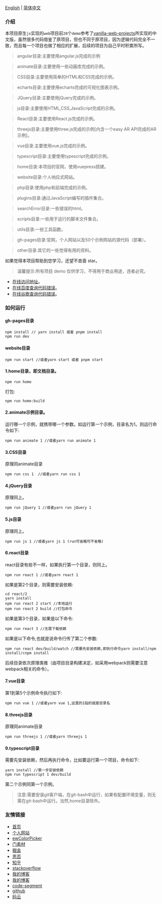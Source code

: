 [English](./README_en.md) | [简体中文](./README.md)

### 介绍

本项目原生`js`实现的`web`项目前`20`个`demo`参考了[vanilla-web-projects](https://github.com/bradtraversy/vanillawebprojects)所实现的中文版，虽然很多代码借鉴了原项目，但也不同于原项目，因为逻辑代码完全不一致，而且每一个项目也做了相应的扩展，后续的项目为自己平时积累所写。

> angular目录:主要使用angular.js完成的示例

> animate目录:主要使用一些动画库完成的示例。

> CSS目录:主要使用简单的HTML和CSS完成的示例。

> echarts目录:主要使用echarts完成的可视化图表示例。

> JQuery目录:主要使用jQuery完成的示例。

> js目录:主要使用HTML,CSS,JavaScript完成的示例。

> React目录:主要使用React.js完成的示例。

> threejs目录:主要使用three.js完成的示例[内含一个easy AR API完成的AR示例]。

> vue目录:主要使用vue.js完成的示例。

> typescript目录:主要使用typescript完成的示例。

> home目录:本项目的官网，使用vuepress搭建。

> website目录:个人响应式网站。

> php目录:使用php和前端完成的示例。

> plugins目录:通过JavaScript编写的插件集合。

> searchError目录:一些错误的html。

> scripts目录:一些用于运行的脚本文件集合。

> utils目录:一些工具函数。

> gh-pages目录:官网，个人网站以及50个示例网站的源代码（部署）。

> other目录:其它的一些觉得有用的资料。

如果觉得本项目帮助到您学习，还望不吝啬 star。

> 温馨提示:所有项目 demo 仅供学习，不得用于商业用途，违者必究。

* [在线访问地址](https://www.eveningwater.com/my-web-projects/home/)。
* [在线百度查询代码错误](https://www.eveningwater.com/my-web-projects/error-baidu.html)。
* [在线谷歌查询代码错误](https://www.eveningwater.com/my-web-projects/error-google.html)。

### 如何运行

#### gh-pages目录

```shell
npm install // yarn install 或者 pnpm install
npm run dev
```

#### website目录

```shell
npm run start //或者yarn start 或者 pnpm start
```

#### 1.home目录，即文档目录。

```shell
npm run home
```

打包:

```shell
npm run home:build
```
#### 2.animate示例目录。

运行哪一个示例，就携带哪一个参数。如运行第一个示例，目录名为1。则运行命令如下:

```shell
npm run animate 1 //或者yarn run animate 1
```

#### 3.CSS目录

原理同animate目录

```shell
npm run css 1  //或者yarn run css 1
```

#### 4.jQuery目录

原理同上。

```shell
npm run jQuery 1 //或者yarn run jQuery 1
```

#### 5.js目录

原理同上。

```shell
npm run js 1 //或者yarn js 1 (run可省略可不省略)
```

#### 6.react目录

react目录有些不一样，如果执行第一个目录，则同上。

```shell
npm run react 1 //或者yarn react 1
```

如果是第2个目录，则需要安装依赖:

```shell
cd react/2
yarn install
npm run react 2 start //本地运行
npm run react 2 build //打包命令
```

如果是第3个目录，如果是以下命令:

```shell
npm run react 3 //无需下载依赖
```
如果是以下命令,也就是说命令行传了第二个参数:

```shell
npm run react dev/build/watch //需要先安装依赖,即执行命令yarn install/npm install/cnpm install
```

后续目录依次原理类推（由项目目录构建决定，如采用webpack则需要注意 webpack相关的命令）。

#### 7.vue目录

第1到第5个示例命令执行如下:

```shell
npm run vue 1 //或者yarn vue 1,这里的1指的就是目录名
```

#### 8.threejs目录

原理同animate目录

```shell
npm run threejs 1 //或者yarn threejs 1
```

#### 9.typescript目录

需要先安装依赖，然后再执行命令，比如要运行第一个项目，命令如下:

```shell
yarn install //第一步安装依赖
npm run typescript 1 dev/build
```

第二个示例同第一个示例。

> 注意:需要安装git客户端，在git-bash中运行，如果有配置环境变量，则无需在git-bash中运行。当然,home目录除外。

### 友情链接

* [首页](/)
* [个人网站](https://www.eveningwater.com)
* [ewColorPicker](https://eveningwater.github.io/ew-color-picker/)
* [门素材](https://www.17sucai.com/user/800544)
* [掘金](https://juejin.cn/user/4054654613988718)
* [思否](https://segmentfault.com/u/xishui_5ac9a340a5484)
* [知乎](https://www.zhihu.com/people/eveningwater)
* [stackoverflow](https://stackoverflow.com/users/10505577/eveningwater)
* [我的博客](https://www.cnblogs.com/eveningwater/)
* [我的博客](https://eveningwater.github.io/#/)
* [code-segment](https://eveningwater.github.io/code-segment/#/)
* [github](https://github.com/eveningwater/my-web-projects)
* [码云](https://gitee.com/eveningwater)
